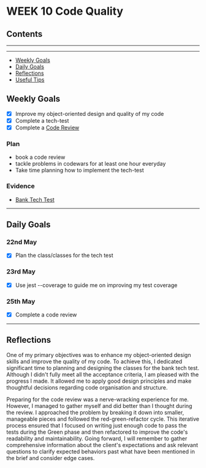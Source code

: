# WEEK 10 Code Quality

## Contents

---
---

* [Weekly Goals](#weekly-goals)
* [Daily Goals](#daily-goals)
* [Reflections](#reflections)
* [Useful Tips](#useful-tips)

## Weekly Goals

* [x] Improve my object-oriented design and quality of my code
* [x] Complete a tech-test
* [x] Complete a [Code Review](url)

### Plan

* book a code review
* tackle problems in codewars for at least one hour everyday
* Take time planning how to implement the tech-test

### Evidence

* [Bank Tech Test](https://github.com/maddc0de/bank-tech-test)

---

## Daily Goals

### 22nd May

* [x] Plan the class/classes for the tech test


### 23rd May

* [x] Use jest --coverage to guide me on improving my test coverage

### 25th May

* [x] Complete a code review

---

## Reflections

One of my primary objectives was to enhance my object-oriented design skills and improve the quality of my code. To achieve this, I dedicated significant time to planning and designing the classes for the bank tech test. Although I didn't fully meet all the acceptance criteria, I am pleased with the progress I made. It allowed me to apply good design principles and make thoughtful decisions regarding code organisation and structure.

Preparing for the code review was a nerve-wracking experience for me. However, I managed to gather myself and did better than I thought during the review. I approached the problem by breaking it down into smaller, manageable pieces and followed the red-green-refactor cycle. This iterative process ensured that I focused on writing just enough code to pass the tests during the Green phase and then refactored to improve the code's readability and maintainability. Going forward, I will remember to gather comprehensive information about the client's expectations and ask relevant questions to clarify expected behaviors past what have been mentioned in the brief and consider edge cases.
